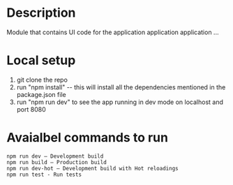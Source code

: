 # Description
Module that contains UI code for the application application application ...

# Local setup

1. git clone the repo
2. run "npm install" -- this will install all the dependencies mentioned in the package.json file
3. run "npm run dev" to see the app running in dev mode on localhost and port 8080

# Avaialbel commands to run

    npm run dev — Development build
    npm run build — Production build
    npm run dev-hot — Development build with Hot reloadings
    npm run test - Run tests
